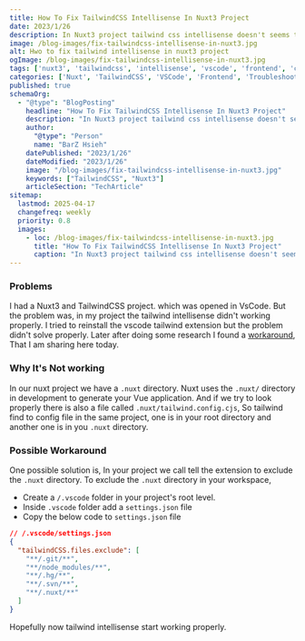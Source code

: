 ```yaml
---
title: How To Fix TailwindCSS Intellisense In Nuxt3 Project
date: 2023/1/26
description: In Nuxt3 project tailwind css intellisense doesn't seems to work properly. In this blog I will share a workaround to fix this issue.
image: /blog-images/fix-tailwindcss-intellisense-in-nuxt3.jpg
alt: Hwo to fix tailwind intellisense in nuxt3 project
ogImage: /blog-images/fix-tailwindcss-intellisense-in-nuxt3.jpg
tags: ['nuxt3', 'tailwindcss', 'intellisense', 'vscode', 'frontend', 'config']
categories: ['Nuxt', 'TailwindCSS', 'VSCode', 'Frontend', 'Troubleshooting']
published: true
schemaOrg:
  - "@type": "BlogPosting"
    headline: "How To Fix TailwindCSS Intellisense In Nuxt3 Project"
    description: "In Nuxt3 project tailwind css intellisense doesn't seems to work properly. In this blog I will share a workaround to fix this issue."
    author:
      "@type": "Person"
      name: "BarZ Hsieh"
    datePublished: "2023/1/26"
    dateModified: "2023/1/26"
    image: "/blog-images/fix-tailwindcss-intellisense-in-nuxt3.jpg"
    keywords: ["TailwindCSS", "Nuxt3"]
    articleSection: "TechArticle"
sitemap:
  lastmod: 2025-04-17
  changefreq: weekly
  priority: 0.8
  images:
    - loc: /blog-images/fix-tailwindcss-intellisense-in-nuxt3.jpg
      title: "How To Fix TailwindCSS Intellisense In Nuxt3 Project"
      caption: "In Nuxt3 project tailwind css intellisense doesn't seems to work properly. In this blog I will share a workaround to fix this issue."
---
```


### Problems

I had a Nuxt3 and TailwindCSS project. which was opened in VsCode. But the problem was, in my project the tailwind intellisense didn't working properly. I tried to reinstall the vscode tailwind extension but the problem didn't solve properly. Later after doing some research I found a [workaround](https://github.com/tailwindlabs/tailwindcss-intellisense/issues/663#issuecomment-1316788128), That I am sharing here today.

### Why It's Not working

In our nuxt project we have a `.nuxt` directory. Nuxt uses the `.nuxt/` directory in development to generate your Vue application. And if we try to look properly there is also a file called `.nuxt/tailwind.config.cjs`, So tailwind find to config file in the same project, one is in your root directory and another one is in you `.nuxt` directory.

### Possible Workaround

One possible solution is, In your project we call tell the extension to exclude the `.nuxt` directory. To exclude the `.nuxt` directory in your workspace,

- Create a `/.vscode` folder in your project's root level.
- Inside `.vscode` folder add a `settings.json` file
- Copy the below code to `settings.json` file

```json
// /.vscode/settings.json
{
  "tailwindCSS.files.exclude": [
    "**/.git/**",
    "**/node_modules/**",
    "**/.hg/**",
    "**/.svn/**",
    "**/.nuxt/**"
  ]
}
```

Hopefully now tailwind intellisense start working properly.
